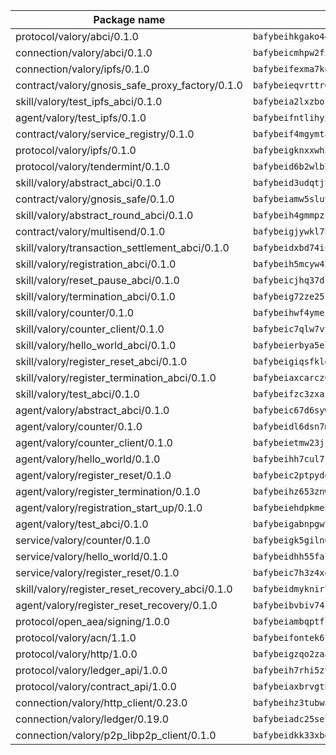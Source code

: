 | Package name                                                  | Package hash                                                  |
| ------------------------------------------------------------- | ------------------------------------------------------------- |
| protocol/valory/abci/0.1.0                                    | `bafybeihkgako44fzgurcv4hgbems4ptdtosae4lopnnr75eczb6kx3x2lm` |
| connection/valory/abci/0.1.0                                  | `bafybeicmhpw2f5c3vds6lwlv2q4fa5nd6zonnvgdretrwfly7ylpiofdqq` |
| connection/valory/ipfs/0.1.0                                  | `bafybeifexma7kexkx3mcvgdi5i2f2oyq26fezadb6yfztspq4ky64tcmnm` |
| contract/valory/gnosis_safe_proxy_factory/0.1.0               | `bafybeieqvrttr6fiidrzab5t2toyewixqg7oayvdo64sidi33ouro5ixdu` |
| skill/valory/test_ipfs_abci/0.1.0                             | `bafybeia2lxzbojyrd5av2sktt6ups5wzzruk2kovafmgo6gq2om4eyydhq` |
| agent/valory/test_ipfs/0.1.0                                  | `bafybeifntlihyx4hwwu6pn47ipz6bagzdonytapnvvzjcjb2pkem5tqrvm` |
| contract/valory/service_registry/0.1.0                        | `bafybeif4mgymtachjdhyzemxp7oj2i7itusjvrsxw7cheuvhtypizutu5e` |
| protocol/valory/ipfs/0.1.0                                    | `bafybeigknxxwh2xts7ijbacils4a4cgq7jhcdvwahshbw22zw5hnncsfla` |
| protocol/valory/tendermint/0.1.0                              | `bafybeid6b2wlb24g6d3godmqms44qvnpkhlvb27icotuobvnscmdmlhaha` |
| skill/valory/abstract_abci/0.1.0                              | `bafybeid3udqtjtl4txht2z3tm3z3mr2nqtoddtno3u3urxjqjbbpqeelli` |
| contract/valory/gnosis_safe/0.1.0                             | `bafybeiamw5sluyueflxsvzukmayctl3ijc76fx5twstwnc7ons6lw2goa4` |
| skill/valory/abstract_round_abci/0.1.0                        | `bafybeih4gmmpzr4zi526xuxfjsnjr7ey6liu6q4wpureim54hj565hnlwy` |
| contract/valory/multisend/0.1.0                               | `bafybeigjywkl7hydjsrkogob3xebj2ifhqwmfhhxoeyrndzhhxi5u6amey` |
| skill/valory/transaction_settlement_abci/0.1.0                | `bafybeidxbd74iulobilexysrstgniupo2zvayzrkwejadzd5kxd7zyel6a` |
| skill/valory/registration_abci/0.1.0                          | `bafybeih5mcyw42yfqfqydgef2j6acj36evjqicoyzxxknms5e5nblfmwgu` |
| skill/valory/reset_pause_abci/0.1.0                           | `bafybeicjhq37dl7hxvjax65xdwnaxiany5mcun6gyrwrxaerw43ktyypqq` |
| skill/valory/termination_abci/0.1.0                           | `bafybeig72ze25lgi3rjrze7kbvq6aobxc56is5g7bhsr3sj2jcuaqrncda` |
| skill/valory/counter/0.1.0                                    | `bafybeihwf4ymejsriovlv3qqwyf3bkjifsb4ssaogwdgvs37dbwltoj27u` |
| skill/valory/counter_client/0.1.0                             | `bafybeic7qlw7vyovllmu35rb3cag4afduemo6ulr7sfkxtwtrjhlb2a5cq` |
| skill/valory/hello_world_abci/0.1.0                           | `bafybeierbya5el3worwa4rupys35elwqqmdf2iw5zjkgctgvtsruj2ifpe` |
| skill/valory/register_reset_abci/0.1.0                        | `bafybeigiqsfkldur7n42r2nen4mums7t25rggjmvo6j6ba73jij6duv3iu` |
| skill/valory/register_termination_abci/0.1.0                  | `bafybeiaxcarcz6xfydpuncx5ftktercekaqegaefjmki5hoovdcjyygm2a` |
| skill/valory/test_abci/0.1.0                                  | `bafybeifzc3zxassesrnxlacwsnimiqaafu4li34y7ctdt52wj2tkktnaji` |
| agent/valory/abstract_abci/0.1.0                              | `bafybeic67d6sywf6wrmsdlg77rnrm26gdwmmdatvphthbfoqfokpvb6ik4` |
| agent/valory/counter/0.1.0                                    | `bafybeidl6dsn7m7hyv6euvtk4lwffehd4qhru25aeud65rvm5lsfgvqzfy` |
| agent/valory/counter_client/0.1.0                             | `bafybeietmw23jsfhwehuuzomutpxkydylfr7cynmpqrzcxmae2r62lst6e` |
| agent/valory/hello_world/0.1.0                                | `bafybeihh7cul7rh3jcel7hly346lopupcr25zf5gk3xv2xvsxelk3hk3zi` |
| agent/valory/register_reset/0.1.0                             | `bafybeic2ptpyddtg7lj247mwdbz6ctveoqtgslfgkfnau3mro4yiwxv2ey` |
| agent/valory/register_termination/0.1.0                       | `bafybeihz653znwamir3q7fk65nx3peunojb4y4v2lgk6mudvfety7ej3ri` |
| agent/valory/registration_start_up/0.1.0                      | `bafybeiehdpkmehkxkaimuxofhfknlkwbwlsje2tjqplfjfvaj2vmezavqe` |
| agent/valory/test_abci/0.1.0                                  | `bafybeigabnpgw77mkysrny2yym7lxfyxnm7ho3aggkk7rf62wpfcw66pdm` |
| service/valory/counter/0.1.0                                  | `bafybeigk5giln64ynqdhbj5yxaazu5xpgkdfzdsjlfklaab45ulfovsw4i` |
| service/valory/hello_world/0.1.0                              | `bafybeidhh55faci6jz7y5io6i2ufrwuvanman5aynohcathrnku33wbiei` |
| service/valory/register_reset/0.1.0                           | `bafybeic7h3z4xdopvzr4v55ecd7ta6zqlh7mnevopqxjgk2gjzbzuati3u` |
| skill/valory/register_reset_recovery_abci/0.1.0               | `bafybeidmyknir7hkiept7ldf6ijqqixfmp365wsggvhweg6lyx5m2phgvm` |
| agent/valory/register_reset_recovery/0.1.0                    | `bafybeibvbiv74lgl2vigco5ep7e2aswgtw6x2ee7kpyp3esozvjjo6axd4` |
| protocol/open_aea/signing/1.0.0                               | `bafybeiambqptflge33eemdhis2whik67hjplfnqwieoa6wblzlaf7vuo44` |
| protocol/valory/acn/1.1.0                                     | `bafybeifontek6tvaecatoauiule3j3id6xoktpjubvuqi3h2jkzqg7zh7a` |
| protocol/valory/http/1.0.0                                    | `bafybeigzqo2zaakcjtzzsm6dh4x73v72xg6ctk6muyp5uq5ueb7y34fbxy` |
| protocol/valory/ledger_api/1.0.0                              | `bafybeih7rhi5zvfvwakx5ifgxsz2cfipeecsh7bm3gnudjxtvhrygpcftq` |
| protocol/valory/contract_api/1.0.0                            | `bafybeiaxbrvgtbdrh4lslskuxyp4awyr4whcx3nqq5yrr6vimzsxg5dy64` |
| connection/valory/http_client/0.23.0                          | `bafybeihz3tubwado7j3wlivndzzuj3c6fdsp4ra5r3nqixn3ufawzo3wii` |
| connection/valory/ledger/0.19.0                               | `bafybeiadc25se7dgnn4mufztwpzdono4xsfs45qknzdqyi3gckn6ccuv44` |
| connection/valory/p2p_libp2p_client/0.1.0                     | `bafybeidkk33xbga54szmitk6uwsi3ef56hbbdbuasltqtiyki34hgfpnxa` |

